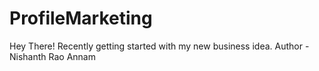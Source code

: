 # ProfileMarketing
Hey There! Recently getting started with my new business idea.
Author - Nishanth Rao Annam
